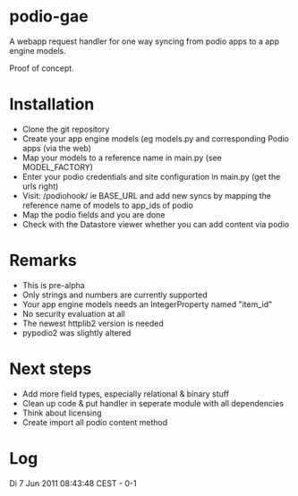 podio-gae
=========
A webapp request handler for one way syncing from podio apps to a app engine models.

Proof of concept.

Installation
============
- Clone the git repository
- Create your app engine models (eg models.py and corresponding Podio apps (via the web)
- Map your models to a reference name in main.py (see MODEL_FACTORY)
- Enter your podio credentials and site configuration in main.py (get the urls right)
- Visit: /podiohook/ ie BASE_URL and add new syncs by mapping the reference name of models to app_ids of podio
- Map the podio fields and you are done
- Check with the Datastore viewer whether you can add content via podio


Remarks
=======
- This is pre-alpha
- Only strings and numbers are currently supported
- Your app engine models needs an IntegerProperty named "item_id"
- No security evaluation at all
- The newest httplib2 version is needed
- pypodio2 was slightly altered

Next steps
==========
- Add more field types, especially relational & binary stuff
- Clean up code & put handler in seperate module with all dependencies
- Think about licensing
- Create import all podio content method 



Log
===
Di  7 Jun 2011 08:43:48 CEST - 0-1

   
